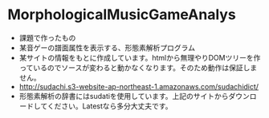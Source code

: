 # MorphologicalMusicGameAnalys
- 課題で作ったもの
- 某音ゲーの譜面属性を表示する、形態素解析プログラム
- 某サイトの情報をもとに作成しています。htmlから無理やりDOMツリーを作っているのでソースが変わると動かなくなります。そのため動作は保証しません。
- http://sudachi.s3-website-ap-northeast-1.amazonaws.com/sudachidict/
- 形態素解析の辞書にはsudatiを使用しています。上記のサイトからダウンロードしてください。Latestなら多分大丈夫です。
